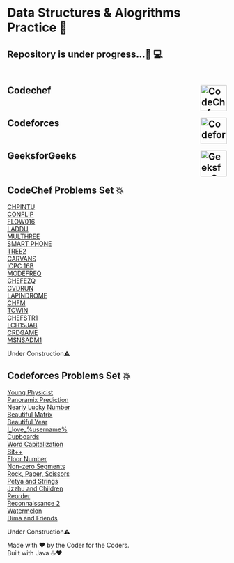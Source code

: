 # Data Structures & Alogrithms Practice 💢
<h2>
Repository is under progress...🚀 💻<br><br><br>
Codechef<img align="right" alt="CodeChef" width="60px" src="https://api.iconify.design/simple-icons:codechef.svg"/><br><br><br>
Codeforces<img align="right" alt="Codeforces" width="60px" src="https://api.iconify.design/simple-icons:codeforces.svg"/><br><br><br>
GeeksforGeeks<img align="right" alt="GeeksforGeeks" width="60px" src="https://api.iconify.design/simple-icons:geeksforgeeks.svg?color=green"/><br><br>
</h2>


<h2>CodeChef Problems Set 💥</h2>
<a href="https://github.com/akshat-fsociety/DSA-practice/blob/master/CodeChef/CHPINTU.java">CHPINTU</a><br>
<a href="https://github.com/akshat-fsociety/DSA-practice/blob/master/CodeChef/CONFLIP.java">CONFLIP</a><br>
<a href="https://github.com/akshat-fsociety/DSA-practice/blob/master/CodeChef/FLOW016.java">FLOW016</a><br>
<a href="https://github.com/akshat-fsociety/DSA-practice/blob/master/CodeChef/LADDU.java">LADDU</a><br>
<a href="https://github.com/akshat-fsociety/DSA-practice/blob/master/CodeChef/MULTHREE.java">MULTHREE</a><br>
<a href="https://github.com/akshat-fsociety/DSA-practice/blob/master/CodeChef/SmartPhone.java">SMART PHONE</a><br>
<a href="https://github.com/akshat-fsociety/DSA-practice/blob/master/CodeChef/Hash/TREE2.java">TREE2</a><br>
<a href="https://github.com/akshat-fsociety/DSA-practice/blob/master/CodeChef/Arrays/CARVANS.java">CARVANS</a><br>
<a href="https://github.com/akshat-fsociety/DSA-practice/blob/master/CodeChef/Arrays/ICPC16B.java">ICPC 16B</a><br>
<a href="https://github.com/akshat-fsociety/DSA-practice/blob/master/CodeChef/Arrays/MODEFREQ.java">MODEFREQ</a><br>
<a href="https://github.com/akshat-fsociety/DSA-practice/blob/master/CodeChef/Oct-Long-Challenge/CHEFEZQ.java">CHEFEZQ</a><br>
<a href="https://github.com/akshat-fsociety/DSA-practice/blob/master/CodeChef/Oct-Long-Challenge/CVDRUN.java">CVDRUN</a><br>
<a href="https://github.com/akshat-fsociety/DSA-practice/blob/master/CodeChef/Strings/Lapindrome.java">LAPINDROME</a><br>
<a href="https://github.com/akshat-fsociety/DSA-practice/blob/master/CodeChef/CHFM.java">CHFM</a><br>
<a href="https://github.com/akshat-fsociety/Data-Structures-Algorithms/blob/master/CodeChef/TOWIN.java">TOWIN</a><br>
<a href="https://github.com/akshat-fsociety/Data-Structures-Algorithms/blob/master/CodeChef/CHEFSTR1.java">CHEFSTR1</a><br>
<a href = "https://github.com/akshat-fsociety/Data-Structures-Algorithms/blob/master/CodeChef/LCH15JAB.java">LCH15JAB</a><br>
<a href="https://github.com/akshat-fsociety/Data-Structures-Algorithms/blob/master/CodeChef/CRDGAME.java">CRDGAME</a><br>
<a href="https://github.com/akshat-fsociety/Data-Structures-Algorithms/blob/master/CodeChef/MSNSADM1.java">MSNSADM1</a><br>

<p>Under Construction⚠</p>


<h2>Codeforces Problems Set 💥</h2>
<a href="https://github.com/akshat-fsociety/DSA-practice/blob/master/Codeforces/codeforces-ladders/Ladder%20A/69A.java">Young Physicist</a><br>
<a href="https://github.com/akshat-fsociety/DSA-practice/blob/master/Codeforces/codeforces-ladders/Ladder%20A/80A.java">Panoramix Prediction</a><br>
<a href="https://github.com/akshat-fsociety/Data-Structures-Algorithms/blob/master/Codeforces/codeforces-ladders/Ladder%20A/110A.java">Nearly Lucky Number</a><br>
<a href="https://github.com/akshat-fsociety/DSA-practice/blob/master/Codeforces/codeforces-ladders/Ladder%20A/236A.java">Beautiful Matrix</a><br>
<a href="https://github.com/akshat-fsociety/DSA-practice/blob/master/Codeforces/codeforces-ladders/Ladder%20A/271A.java">Beautiful Year</a><br>
<a href="https://github.com/akshat-fsociety/Data-Structures-Algorithms/blob/master/Codeforces/codeforces-ladders/Ladder%20A/155A.java">I_love_%username%</a><br>
<a href="https://github.com/akshat-fsociety/Data-Structures-Algorithms/tree/master/Codeforces/codeforces-laddersLadder%20A/248A.java">Cupboards</a><br>
<a href="https://github.com/akshat-fsociety/DSA-practice/blob/master/Codeforces/codeforces-ladders/Ladder%20A/281A.java">Word Capitalization</a><br>
<a href="https://github.com/akshat-fsociety/Data-Structures-Algorithms/blob/master/Codeforces/codeforces-ladders/Ladder%20A/282A.java">Bit++</a><br>
<a href="https://github.com/akshat-fsociety/Data-Structures-Algorithms/blob/master/Codeforces/codeforces-ladders/Ladder%20A/1426A.java">Floor Number</a><br>
<a href="https://github.com/akshat-fsociety/DSA-practice/blob/master/Codeforces/codeforces-ladders/Ladder%20D/1426D.java">Non-zero Segments</a><br>
<a href="https://github.com/akshat-fsociety/DSA-practice/blob/master/Codeforces/codeforces-ladders/Ladder%20E/1426E.java">Rock, Paper, Scissors</a><br>
<a href="https://github.com/akshat-fsociety/Data-Structures-Algorithms/blob/master/Codeforces/codeforces-ladders/Ladder%20A/112A.java">Petya and Strings</a><br>
<a href="https://github.com/akshat-fsociety/Data-Structures-Algorithms/blob/master/Codeforces/codeforces-ladders/Ladder%20A/450A.java">Jzzhu and Children</a><br>
<a href="https://github.com/akshat-fsociety/Data-Structures-Algorithms/blob/master/Codeforces/codeforces-ladders/Ladder%20A/1436A.java">Reorder</a><br>
<a href="https://github.com/akshat-fsociety/Data-Structures-Algorithms/blob/master/Codeforces/codeforces-ladders/Ladder%20A/34A.java">Reconnaissance 2</a><br>
<a href="https://github.com/akshat-fsociety/Data-Structures-Algorithms/blob/master/Codeforces/codeforces-ladders/Ladder%20A/watermelon(A).java">Watermelon</a><br>
<a href="https://github.com/akshat-fsociety/Data-Structures-Algorithms/blob/master/Codeforces/codeforces-ladders/Ladder%20A/272A.java">Dima and Friends</a><br>

<p>Under Construction⚠</p>


Made with ❤ by the Coder for the Coders.<br>
Built with Java ☕❤
